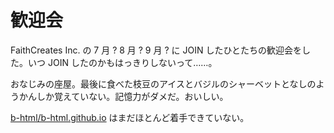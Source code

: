 # 歓迎会

FaithCreates Inc. の 7 月 ? 8 月 ? 9 月 ? に JOIN したひとたちの歓迎会をした。いつ JOIN したのかもはっきりしないって……。

おなじみの座屋。最後に食べた枝豆のアイスとバジルのシャーベットとなしのようかんしか覚えていない。記憶力がダメだ。おいしい。

[b-html/b-html.github.io][] はまだほとんど着手できていない。

[b-html/b-html.github.io]: https://github.com/b-html/b-html.github.io
